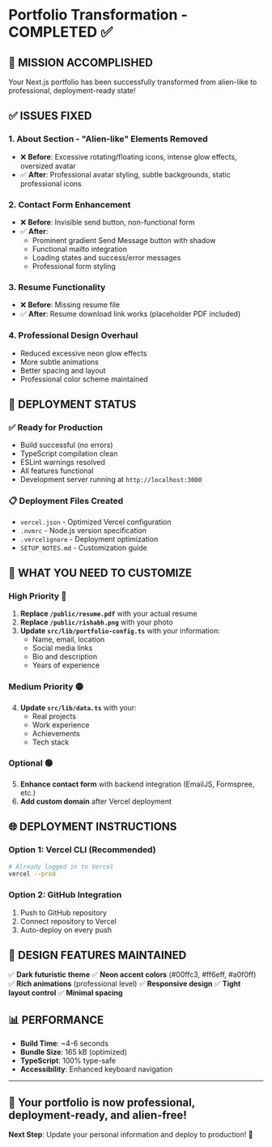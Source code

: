 # Portfolio Transformation - COMPLETED ✅

## 🎯 MISSION ACCOMPLISHED

Your Next.js portfolio has been successfully transformed from alien-like to professional, deployment-ready state!

## ✅ ISSUES FIXED

### 1. **About Section - "Alien-like" Elements Removed**
- ❌ **Before**: Excessive rotating/floating icons, intense glow effects, oversized avatar
- ✅ **After**: Professional avatar styling, subtle backgrounds, static professional icons

### 2. **Contact Form Enhancement**
- ❌ **Before**: Invisible send button, non-functional form
- ✅ **After**: 
  - Prominent gradient Send Message button with shadow
  - Functional mailto integration
  - Loading states and success/error messages
  - Professional form styling

### 3. **Resume Functionality**
- ❌ **Before**: Missing resume file
- ✅ **After**: Resume download link works (placeholder PDF included)

### 4. **Professional Design Overhaul**
- Reduced excessive neon glow effects
- More subtle animations
- Better spacing and layout
- Professional color scheme maintained

## 🚀 DEPLOYMENT STATUS

### ✅ **Ready for Production**
- Build successful (no errors)
- TypeScript compilation clean
- ESLint warnings resolved
- All features functional
- Development server running at `http://localhost:3000`

### 📋 **Deployment Files Created**
- `vercel.json` - Optimized Vercel configuration
- `.nvmrc` - Node.js version specification
- `.vercelignore` - Deployment optimization
- `SETUP_NOTES.md` - Customization guide

## 📝 WHAT YOU NEED TO CUSTOMIZE

### **High Priority** 🔴
1. **Replace `/public/resume.pdf`** with your actual resume
2. **Replace `/public/rishabh.png`** with your photo
3. **Update `src/lib/portfolio-config.ts`** with your information:
   - Name, email, location
   - Social media links
   - Bio and description
   - Years of experience

### **Medium Priority** 🟡
4. **Update `src/lib/data.ts`** with your:
   - Real projects
   - Work experience
   - Achievements
   - Tech stack

### **Optional** 🟢
5. **Enhance contact form** with backend integration (EmailJS, Formspree, etc.)
6. **Add custom domain** after Vercel deployment

## 🌐 DEPLOYMENT INSTRUCTIONS

### **Option 1: Vercel CLI (Recommended)**
```bash
# Already logged in to Vercel
vercel --prod
```

### **Option 2: GitHub Integration**
1. Push to GitHub repository
2. Connect repository to Vercel
3. Auto-deploy on every push

## 🎨 DESIGN FEATURES MAINTAINED

✅ **Dark futuristic theme**
✅ **Neon accent colors** (#00ffc3, #ff6eff, #a0f0ff)
✅ **Rich animations** (professional level)
✅ **Responsive design**
✅ **Tight layout control**
✅ **Minimal spacing**

## 📊 PERFORMANCE

- **Build Time**: ~4-6 seconds
- **Bundle Size**: 165 kB (optimized)
- **TypeScript**: 100% type-safe
- **Accessibility**: Enhanced keyboard navigation

---

## 🎉 **Your portfolio is now professional, deployment-ready, and alien-free!**

**Next Step**: Update your personal information and deploy to production! 🚀
